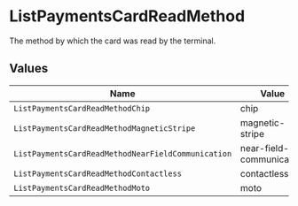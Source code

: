 # ListPaymentsCardReadMethod

The method by which the card was read by the terminal.


## Values

| Name                                               | Value                                              |
| -------------------------------------------------- | -------------------------------------------------- |
| `ListPaymentsCardReadMethodChip`                   | chip                                               |
| `ListPaymentsCardReadMethodMagneticStripe`         | magnetic-stripe                                    |
| `ListPaymentsCardReadMethodNearFieldCommunication` | near-field-communication                           |
| `ListPaymentsCardReadMethodContactless`            | contactless                                        |
| `ListPaymentsCardReadMethodMoto`                   | moto                                               |